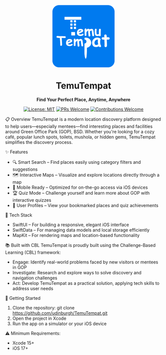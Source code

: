 <div align="center">
  <img src="https://github.com/udinburgh/TemuTempat/blob/main/TemuTempat/Assets.xcassets/logo.imageset/logo.png" alt="TemuTempat Logo" width="200"/>
  <h1>TemuTempat</h1>
  <p><strong>Find Your Perfect Place, Anytime, Anywhere</strong></p>
  
  [![License: MIT](https://img.shields.io/badge/License-MIT-yellow.svg)](https://opensource.org/licenses/MIT)
  [![PRs Welcome](https://img.shields.io/badge/PRs-welcome-brightgreen.svg)](http://makeapullrequest.com)
  [![Contributions Welcome](https://img.shields.io/badge/contributions-welcome-brightgreen.svg?style=flat)](https://github.com/udinburgh/TemuTempat/issues)
</div>

📋 Overview
TemuTempat is a modern location discovery platform designed to help users—especially mentees—find interesting places and facilities around Green Office Park (GOP), BSD. Whether you're looking for a cozy café, popular lunch spots, toilets, mushola, or hidden gems, TemuTempat simplifies the discovery process.

✨ Features
-  🔍 Smart Search – Find places easily using category filters and suggestions
-  🗺️ Interactive Maps – Visualize and explore locations directly through a map
-  📱 Mobile Ready – Optimized for on-the-go access via iOS devices
-  🏆 Quiz Mode – Challenge yourself and learn more about GOP with interactive quizzes
-  👥 User Profiles – View your bookmarked places and quiz achievements

🧱 Tech Stack
-  SwiftUI – For building a responsive, elegant iOS interface
-  SwiftData – For managing data models and local storage efficiently
-  MapKit – For rendering maps and location-based functionality

📚 Built with CBL
TemuTempat is proudly built using the Challenge-Based Learning (CBL) framework:
-  Engage: Identify real-world problems faced by new visitors or mentees in GOP
-  Investigate: Research and explore ways to solve discovery and navigation challenges
-  Act: Develop TemuTempat as a practical solution, applying tech skills to address user needs

🚀 Getting Started
1. Clone the repository: git clone https://github.com/udinburgh/TemuTempat.git
2. Open the project in Xcode
3. Run the app on a simulator or your iOS device

⚠️ Minimum Requirements:
-  Xcode 15+
-  iOS 17+
